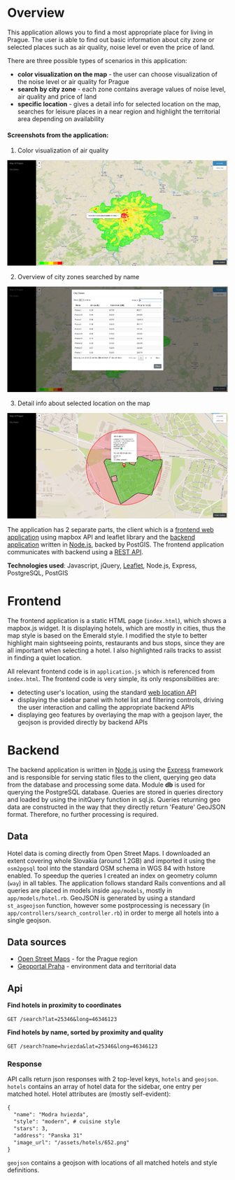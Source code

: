# Overview

This application allows you to find a most appropriate place for living in Prague. The user is able to find out basic information about city zone or selected places such as air quality, noise level or even the price of land. 

There are three possible types of scenarios in this application:
- **color visualization on the map** - the user can choose visualization of the noise level or air quality for Prague
- **search by city zone** -  each zone contains average values of noise level, air quality and price of land
- **specific location** - gives a detail info for selected location on the map, searches for leisure places in a near region and highlight the territorial area depending on availability

#### Screenshots from the application:

1. Color visualization of air quality

![Screenshot](screenshots/scenario01.png)

2. Overview of city zones searched by name

![Screenshot](screenshots/scenario02.png)

3. Detail info about selected location on the map

![Screenshot](screenshots/scenario03.png)

The application has 2 separate parts, the client which is a [frontend web application](#frontend) using mapbox API and leaflet library and the [backend application](#backend) written in [Node.js](https://nodejs.org/en/), backed by PostGIS. The frontend application communicates with backend using a [REST API](#api).

**Technologies used**: Javascript, jQuery, [Leaflet](https://leafletjs.com/), Node.js, Express, PostgreSQL, PostGIS

# Frontend

The frontend application is a static HTML page (`index.html`), which shows a mapbox.js widget. It is displaying hotels, which are mostly in cities, thus the map style is based on the Emerald style. I modified the style to better highlight main sightseeing points, restaurants and bus stops, since they are all important when selecting a hotel. I also highlighted rails tracks to assist in finding a quiet location.

All relevant frontend code is in `application.js` which is referenced from `index.html`. The frontend code is very simple, its only responsibilities are:
- detecting user's location, using the standard [web location API](https://developer.mozilla.org/en-US/docs/Web/API/Geolocation/Using_geolocation)
- displaying the sidebar panel with hotel list and filtering controls, driving the user interaction and calling the appropriate backend APIs
- displaying geo features by overlaying the map with a geojson layer, the geojson is provided directly by backend APIs

# Backend

The backend application is written in [Node.js](https://nodejs.org/en/) using the [Express](https://expressjs.com/) framework and is responsible for serving static files to the client, querying geo data from the database and processing some data. Module **db** is used for querying the PostgreSQL database. Queries are stored in queries directory and loaded by using the initQuery function in sql.js. Queries returning geo data are constructed in the way that they directly return 'Feature' GeoJSON format. Therefore, no further processing is required.

## Data

Hotel data is coming directly from Open Street Maps. I downloaded an extent covering whole Slovakia (around 1.2GB) and imported it using the `osm2pgsql` tool into the standard OSM schema in WGS 84 with hstore enabled. To speedup the queries I created an index on geometry column (`way`) in all tables. The application follows standard Rails conventions and all queries are placed in models inside `app/models`, mostly in `app/models/hotel.rb`. GeoJSON is generated by using a standard `st_asgeojson` function, however some postprocessing is necessary (in `app/controllers/search_controller.rb`) in order to merge all hotels into a single geojson.

## Data sources

- [Open Street Maps](https://www.openstreetmap.org/) - for the Prague region
- [Geoportal Praha](http://www.geoportalpraha.cz/cs/opendata#.XARrvHVKg3E) - environment data and territorial data


## Api

**Find hotels in proximity to coordinates**

`GET /search?lat=25346&long=46346123`

**Find hotels by name, sorted by proximity and quality**

`GET /search?name=hviezda&lat=25346&long=46346123`

### Response

API calls return json responses with 2 top-level keys, `hotels` and `geojson`. `hotels` contains an array of hotel data for the sidebar, one entry per matched hotel. Hotel attributes are (mostly self-evident):
```
{
  "name": "Modra hviezda",
  "style": "modern", # cuisine style
  "stars": 3,
  "address": "Panska 31"
  "image_url": "/assets/hotels/652.png"
}
```
`geojson` contains a geojson with locations of all matched hotels and style definitions.
